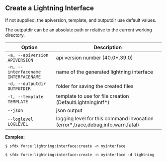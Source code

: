 ## Create a Lightning Interface

If not supplied, the apiversion, template, and outputdir use default values.

The outputdir can be an absolute path or relative to the current working directory.



Option | Description
--- | --- 
```-a, --apiversion APIVERSION``` | api version number (40.0*,39.0)
```-n, --interfacename INTERFACENAME``` | name of the generated lightning interface
```-d, --outputdir OUTPUTDIR``` | folder for saving the created files
```-t, --template TEMPLATE``` | template to use for file creation (DefaultLightningIntf*)
```--json``` | json output
```--loglevel LOGLEVEL``` | logging level for this command invocation (error*,trace,debug,info,warn,fatal)


__Exmples:__ 

```
$ sfdx force:lightning:interface:create -n myinterface

$ sfdx force:lightning:interface:create -n myinterface -d lightning

```

